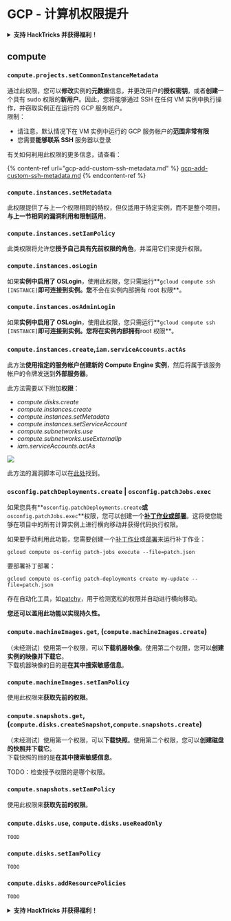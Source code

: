 # GCP - 计算机权限提升

<details>

<summary><strong>支持 HackTricks 并获得福利！</strong></summary>

* 如果您想在 HackTricks 中看到您的公司广告，或者如果您想访问 PEASS 的最新版本或下载 PDF 版的 HackTricks，请查看[**订阅计划**](https://github.com/sponsors/carlospolop)！
* 获取[**官方 PEASS 和 HackTricks 商品**](https://peass.creator-spring.com)
* 发现[**PEASS 家族**](https://opensea.io/collection/the-peass-family)，我们的独家[**NFT**](https://opensea.io/collection/the-peass-family)收藏品
* **加入** 💬 [**Discord 群组**](https://discord.gg/hRep4RUj7f) 或 [**Telegram 群组**](https://t.me/peass) 或 **关注**我的 **Twitter** 🐦 [**@carlospolopm**](https://twitter.com/carlospolopm)**。**
* **通过向** [**HackTricks**](https://github.com/carlospolop/hacktricks) **和** [**HackTricks Cloud**](https://github.com/carlospolop/hacktricks-cloud) **github 仓库提交 PR 来分享您的黑客技巧。**

</details>

## compute

### `compute.projects.setCommonInstanceMetadata`

通过此权限，您可以**修改**实例的**元数据**信息，并更改用户的**授权密钥**，或者**创建**一个具有 sudo 权限的**新用户**。因此，您将能够通过 SSH 在任何 VM 实例中执行操作，并窃取实例正在运行的 GCP 服务帐户。\
限制：

* 请注意，默认情况下在 VM 实例中运行的 GCP 服务帐户的**范围非常有限**
* 您需要**能够联系 SSH** 服务器以登录

有关如何利用此权限的更多信息，请查看：

{% content-ref url="gcp-add-custom-ssh-metadata.md" %}
[gcp-add-custom-ssh-metadata.md](gcp-add-custom-ssh-metadata.md)
{% endcontent-ref %}

### `compute.instances.setMetadata`

此权限提供了与上一个权限相同的特权，但仅适用于特定实例，而不是整个项目。**与上一节相同的漏洞利用和限制适用**。

### `compute.instances.setIamPolicy`

此类权限将允许您**授予自己具有先前权限的角色**，并滥用它们来提升权限。

### **`compute.instances.osLogin`**

如果**实例中启用了 OSLogin**，使用此权限，您只需运行**`gcloud compute ssh [INSTANCE]`**即可连接到实例。您**不会在实例内部拥有 root 权限**。

### **`compute.instances.osAdminLogin`**

如果**实例中启用了 OSLogin**，使用此权限，您只需运行**`gcloud compute ssh [INSTANCE]`**即可连接到实例。您将在实例内部拥有**root 权限**。

### `compute.instances.create`,`iam.serviceAccounts.actAs`

此方法**使用指定的服务帐户创建新的 Compute Engine 实例**，然后将属于该服务帐户的令牌发送到**外部服务器**。

此方法需要以下附加**权限**：

* _compute.disks.create_
* _compute.instances.create_
* _compute.instances.setMetadata_
* _compute.instances.setServiceAccount_
* _compute.subnetworks.use_
* _compute.subnetworks.useExternalIp_
* _iam.serviceAccounts.actAs_

![](https://rhinosecuritylabs.com/wp-content/uploads/2020/04/image9-750x594.png)

此方法的漏洞脚本可以在[此处](https://github.com/RhinoSecurityLabs/GCP-IAM-Privilege-Escalation/blob/master/ExploitScripts/compute.instances.create.py)找到。

### `osconfig.patchDeployments.create` | `osconfig.patchJobs.exec`

如果您具有**`osconfig.patchDeployments.create`**或**`osconfig.patchJobs.exec`**权限，您可以创建一个[**补丁作业或部署**](https://blog.raphael.karger.is/articles/2022-08/GCP-OS-Patching)。这将使您能够在项目中的所有计算实例上进行横向移动并获得代码执行权限。

如果要手动利用此功能，您需要创建一个[补丁作业](https://github.com/rek7/patchy/blob/main/pkg/engine/patches/patch\_job.json)或[部署](https://github.com/rek7/patchy/blob/main/pkg/engine/patches/patch\_deployment.json)来运行补丁作业：

`gcloud compute os-config patch-jobs execute --file=patch.json`

要部署补丁部署：

`gcloud compute os-config patch-deployments create my-update --file=patch.json`

存在自动化工具，如[patchy](https://github.com/rek7/patchy)，用于检测宽松的权限并自动进行横向移动。

**您还可以滥用此功能以实现持久性。**

### `compute.machineImages.get`, (`compute.machineImages.create`)

（未经测试）使用第一个权限，可以**下载机器映像**。使用第二个权限，您可以**创建实例的映像并下载它**。\
下载机器映像的目的是**在其中搜索敏感信息**。

### `compute.machineImages.setIamPolicy`

使用此权限来**获取先前的权限**。

### `compute.snapshots.get`, (`compute.disks.createSnapshot`,`compute.snapshots.create`)

（未经测试）使用第一个权限，可以**下载快照**。使用第二个权限，您可以**创建磁盘的快照并下载它**。\
下载快照的目的是**在其中搜索敏感信息**。

TODO：检查授予权限的是哪个权限。

### `compute.snapshots.setIamPolicy`

使用此权限来**获取先前的权限**。

### `compute.disks.use`, `compute.disks.useReadOnly`

`TOOD`

### `compute.disks.setIamPolicy`

`TODO`

### `compute.disks.addResourcePolicies`

`TODO`

<details>

<summary><strong>支持 HackTricks 并获得福利！</strong></summary>

* 如果您想在 HackTricks 中看到您的公司广告，或者如果您想访问 PEASS 的最新版本或下载 PDF 版的 HackTricks，请查看[**订阅计划**](https://github.com/sponsors/carlospolop)！
* 获取[**官方 PEASS 和 HackTricks 商品**](https://peass.creator-spring.com)
* 发现[**PEASS 家族**](https://opensea.io/collection/the-peass-family)，我们的独家[**NFT**](https://opensea.io/collection/the-peass-family)收藏品
* **加入** 💬 [**Discord 群组**](https://discord.gg/hRep4RUj7f) 或 [**Telegram 群组**](https://t.me/peass) 或 **关注**我的 **Twitter** 🐦 [**@carlospolopm**](https://twitter.com/carlospolopm)**。**
* **通过向** [**HackTricks**](https://github.com/carlospolop/hacktricks) **和** [**HackTricks Cloud**](https://github.com/carlospolop/hacktricks-cloud) **github 仓库提交 PR 来分享您的黑客技巧。**

</details>
